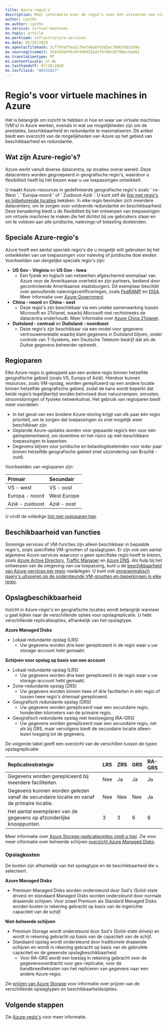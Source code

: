 ```yaml
---
title: Azure-regio's
description: Meer informatie over de regio's voor het uitvoeren van virtuele machines in Azure.
author: cynthn
ms.author: cynthn
ms.service: virtual-machines
ms.topic: article
ms.workload: infrastructure-services
ms.date: 05/28/2019
ms.openlocfilehash: 5cff97e7fea2cf9ef4da87e2d2ec700678d1d39b
ms.sourcegitcommit: 3543d3b4f6c6f496d22ea5f97d8cd2700ac9a481
ms.translationtype: MT
ms.contentlocale: nl-NL
ms.lasthandoff: 07/20/2020
ms.locfileid: "86531627"
---
```

# <a name="regions-for-virtual-machines-in-azure"></a>Regio's voor virtuele machines in Azure

Het is belangrijk om inzicht te hebben in hoe en waar uw virtuele machines (VM's) in Azure werken, evenals in wat uw mogelijkheden zijn om de prestaties, beschikbaarheid en redundantie te maximaliseren. Dit artikel biedt een overzicht van de mogelijkheden van Azure op het gebied van beschikbaarheid en redundantie.


## <a name="what-are-azure-regions"></a>Wat zijn Azure-regio's?
Azure werkt vanuit diverse datacentra, op locaties overal wereld. Deze datacenters worden gegroepeerd in geografische regio's, waardoor u flexibiliteit heeft bij het kiezen waar u uw toepassingen ontwikkelt. 

U maakt Azure-resources in gedefinieerde geografische regio's zoals ' vs-West ', ' Europa-noord ' of ' Zuidoost-Azië '. U kunt zelf de [lijst met regio's en bijbehorende locaties](https://azure.microsoft.com/regions/) bekijken. In elke regio bevinden zich meerdere datacenters, om te zorgen voor voldoende redundantie en beschikbaarheid. Deze benadering biedt u de flexibiliteit bij het ontwerpen van toepassingen om virtuele machines te maken die het dichtst bij uw gebruikers staan en om te voldoen aan alle juridische, nalevings-of belasting doeleinden.

## <a name="special-azure-regions"></a>Speciale Azure-regio's
Azure heeft een aantal speciale regio's die u mogelijk wilt gebruiken bij het ontwikkelen van uw toepassingen voor naleving of juridische doel einden. Voorbeelden van dergelijke speciale regio's zijn:

* **US Gov - Virginia** en **US Gov - Iowa**
  * Een fysiek en logisch van netwerken afgeschermd exemplaar van Azure voor de Amerikaanse overheid en zijn partners, bediend door gecontroleerde Amerikaanse staatsburgers. Dit exemplaar beschikt over aanvullende nalevingscertificeringen, zoals [FedRAMP](https://www.microsoft.com/en-us/TrustCenter/Compliance/FedRAMP) en [DISA](https://www.microsoft.com/en-us/TrustCenter/Compliance/DISA). Meer informatie over [Azure Government](https://azure.microsoft.com/features/gov/).
* **China - noord** en **China - oost**
  * Deze regio's zijn beschikbaar via een unieke samenwerking tussen Microsoft en 21Vianet, waarbij Microsoft niet rechtstreeks de datacentra onderhoudt. Meer informatie over [Azure China 21vianet](https://www.windowsazure.cn/).
* **Duitsland - centraal** en **Duitsland - noordoost**
  * Deze regio's zijn beschikbaar via een model voor gegevens vertrouwensrelatie waarbij klant gegevens in Duitsland blijven, onder controle van T-Systems, een Deutsche Telekom-bedrijf dat als de Duitse gegevens beheerder optreedt.

## <a name="region-pairs"></a>Regioparen
Elke Azure-regio is gekoppeld aan een andere regio binnen hetzelfde geografische gebied (zoals VS, Europa of Azië). Hierdoor kunnen resources, zoals VM-opslag, worden gerepliceerd op een andere locatie binnen hetzelfde geografische gebied, zodat de kans wordt beperkt dat beide regio’s tegelijkertijd worden beïnvloed door natuurrampen, onrusten, stroomstoringen of fysieke netwerkuitval. Het gebruik van regioparen biedt meer voordelen:

* In het geval van een bredere Azure-storing krijgt van elk paar één regio prioriteit, om te zorgen dat toepassingen zo snel mogelijk weer beschikbaar zijn. 
* Geplande Azure-updates worden voor gepaarde regio’s één voor één geïmplementeerd, om downtime en het risico op niet-beschikbare toepassingen te beperken.
* Gegevens blijven voor juridische en belastingdoeleinden voor ieder paar binnen hetzelfde geografische gebied (met uitzondering van Brazilië - zuid).

Voorbeelden van regioparen zijn:

| Primair | Secundair |
|:--- |:--- |
| VS - west |VS - oost |
| Europa - noord |West Europe |
| Azië - zuidoost |Azië - oost |

U vindt de volledige [lijst met regioparen hier](../best-practices-availability-paired-regions.md#what-are-paired-regions).

## <a name="feature-availability"></a>Beschikbaarheid van functies
Sommige services of VM-functies zijn alleen beschikbaar in bepaalde regio's, zoals specifieke VM-grootten of opslagtypen. Er zijn ook een aantal algemene Azure-services waarvoor u geen specifieke regio hoeft te kiezen, zoals [Azure Active Directory](../active-directory/fundamentals/active-directory-whatis.md), [Traffic Manager](../traffic-manager/traffic-manager-overview.md) en [Azure DNS](../dns/dns-overview.md). Als hulp bij het ontwerpen van de omgeving van uw toepassing, kunt u de [beschikbaarheid van Azure-services per regio](https://azure.microsoft.com/regions/#services) raadplegen. U kunt ook [programmatisch query's uitvoeren op de ondersteunde VM-grootten en-beperkingen in elke regio](../azure-resource-manager/templates/error-sku-not-available.md).

## <a name="storage-availability"></a>Opslagbeschikbaarheid
Inzicht in Azure-regio's en geografische locaties wordt belangrijk wanneer u gaat kijken naar de verschillende opties voor opslagreplicatie. U hebt verschillende replicatieopties, afhankelijk van het opslagtype.

**Azure Managed Disks**
* Lokaal redundante opslag (LRS)
  * Uw gegevens worden drie keer gerepliceerd in de regio waar u uw storage-account hebt gemaakt.

**Schijven voor opslag op basis van een account**
* Lokaal redundante opslag (LRS)
  * Uw gegevens worden drie keer gerepliceerd in de regio waar u uw storage-account hebt gemaakt.
* Zone-redundante opslag (ZRS)
  * Uw gegevens worden binnen twee of drie faciliteiten in één regio of tussen twee regio's driemaal gerepliceerd.
* Geografisch redundante opslag (GRS)
  * Uw gegevens worden gerepliceerd naar een secundaire regio, honderden kilometers van de primaire regio.
* Geografisch redundante opslag met leestoegang (RA-GRS)
  * Uw gegevens worden gerepliceerd naar een secundaire regio, net als bij GRS, maar vervolgens biedt de secundaire locatie alleen-lezen toegang tot de gegevens.

De volgende tabel geeft een overzicht van de verschillen tussen de typen opslagreplicatie:

| Replicatiestrategie | LRS | ZRS | GRS | RA-GRS |
|:--- |:--- |:--- |:--- |:--- |
| Gegevens worden gerepliceerd bij meerdere faciliteiten. |Nee |Ja |Ja |Ja |
| Gegevens kunnen worden gelezen vanaf de secundaire locatie en vanaf de primaire locatie. |Nee |Nee |Nee |Ja |
| Het aantal exemplaren van de gegevens op afzonderlijke knooppunten. |3 |3 |6 |6 |

Meer informatie over [Azure Storage-replicatieopties vindt u hier](../storage/common/storage-redundancy.md). Zie voor meer informatie over beheerde schijven [overzicht Azure Managed Disks](./windows/managed-disks-overview.md).

### <a name="storage-costs"></a>Opslagkosten
De kosten zijn afhankelijk van het opslagtype en de beschikbaarheid die u selecteert.

**Azure Managed Disks**
* Premium-Managed Disks worden ondersteund door Ssd's (Solid-state drives) en standaard Managed Disks worden ondersteund door normale draaiende schijven. Voor zowel Premium als Standard Managed Disks worden kosten in rekening gebracht op basis van de ingerichte capaciteit van de schijf.

**Niet-beheerde schijven**
* Premium Storage wordt ondersteund door Ssd's (Solid-state drives) en wordt in rekening gebracht op basis van de capaciteit van de schijf.
* Standaard opslag wordt ondersteund door traditionele draaiende schijven en wordt in rekening gebracht op basis van de gebruikte capaciteit en de gewenste opslagbeschikbaarheid.
  * Voor RA-GRS wordt een toeslag in rekening gebracht voor de gegevensoverdracht voor geo-replicatie, voor de bandbreedtekosten van het repliceren van gegevens naar een andere Azure-regio.

Zie [prijzen van Azure Storage](https://azure.microsoft.com/pricing/details/storage/) voor informatie over prijzen van de verschillende opslagtypen en beschikbaarheidsopties.

## <a name="next-steps"></a>Volgende stappen

Zie [Azure-regio's](https://azure.microsoft.com/global-infrastructure/regions/) voor meer informatie.